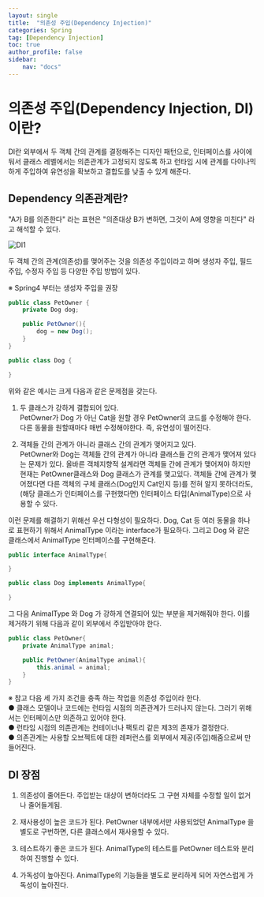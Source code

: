 ```yaml
---
layout: single
title:  "의존성 주입(Dependency Injection)"
categories: Spring
tag: [Dependency Injection]
toc: true
author_profile: false
sidebar:
    nav: "docs"
---
```


# 의존성 주입(Dependency Injection, DI) 이란?

DI란 외부에서 두 객체 간의 관계를 결정해주는 디자인 패턴으로, 인터페이스를 사이에 둬서 클래스 레벨에서는 의존관계가 고정되지 않도록 하고 런타임 시에 관계를 다이나믹하게 주입하여 유연성을 확보하고 결합도를 낮출 수 있게 해준다.

## Dependency 의존관계란?
"A가 B를 의존한다" 라는 표현은 "의존대상 B가 변하면, 그것이 A에 영향을 미친다" 라고 해석할 수 있다.

![DI1](https://user-images.githubusercontent.com/59478159/148960513-b4ed0464-fec0-4c38-bdc2-eebe6cb5e23d.png)


두 객체 간의 관계(의존성)를 맺어주는 것을 의존성 주입이라고 하며 생성자 주입, 필드 주입, 수정자 주입 등 다양한 주입 방법이 있다.

※ Spring4 부터는 생성자 주입을 권장

```java
public class PetOwner {
    private Dog dog;

    public PetOwner(){
        dog = new Dog();
    }
}

public class Dog {

}
```
위와 같은 예시는 크게 다음과 같은 문제점을 갖는다.

1) 두 클래스가 강하게 결합되어 있다. <br>
PetOwner가 Dog 가 아닌 Cat을 원할 경우 PetOwner의 코드를 수정해야 한다. 다른 동물을 원할때마다 매번 수정해야한다. 즉, 유연성이 떨어진다.

2) 객체들 간의 관계가 아니라 클래스 간의 관계가 맺어지고 있다.<br>
PetOwner와 Dog는 객체들 간의 관계가 아니라 클래스들 간의 관계가 맺어져 있다는 문제가 있다. 올바른 객체지향적 설계라면 객체들 간에 관계가 맺어져야 하지만 현재는 PetOwner클래스와 Dog 클래스가 관계를 맺고있다. 객체들 간에 관계가 맺어졌다면 다른 객체의 구체 클래스(Dog인지 Cat인지 등)를 전혀 알지 못하더라도, (해당 클래스가 인터페이스를 구현했다면) 인터페이스 타입(AnimalType)으로 사용할 수 있다.

이런 문제를 해결하기 위해선 우선 다형성이 필요하다. Dog, Cat 등 여러 동물을 하나로 표현하기 위해서 AnimalType 이라는 interface가 필요하다. 그리고 Dog 와 같은 클래스에서 AnimalType 인터페이스를 구현해준다.

```java
public interface AnimalType{

}

public class Dog implements AnimalType{

}
```

그 다음 AnimalType 와 Dog 가 강하게 연결되어 있는 부분을 제거해줘야 한다. 이를 제거하기 위해 다음과 같이 외부에서 주입받아야 한다.

```java
public class PetOwner{
    private AnimalType animal;

    public PetOwner(AnimalType animal){
        this.animal = animal;
    }
}
```

※ 참고
다음 세 가지 조건을 충족 하는 작업을 의존성 주입이라 한다.<br>
● 클래스 모델이나 코드에는 런타임 시점의 의존관계가 드러나지 않는다. 그러기 위해서는 인터페이스만 의존하고 있어야 한다. <br>
● 런타임 시점의 의존관계는 컨테이너나 팩토리 같은 제3의 존재가 결정한다.<br>
● 의존관계는 사용할 오브젝트에 대한 레퍼런스를 외부에서 제공(주입)해줌으로써 만들어진다.<br>

## DI 장점
1) 의존성이 줄어든다.
주입받는 대상이 변하더라도 그 구현 자체를 수정할 일이 없거나 줄어들게됨.

2) 재사용성이 높은 코드가 된다.
PetOwner 내부에서만 사용되었던 AnimalType 을 별도로 구번하면, 다른 클래스에서 재사용할 수 있다.

3) 테스트하기 좋은 코드가 된다.
AnimalType의 테스트를 PetOwner 테스트와 분리하여 진행할 수 있다.

4) 가독성이 높아진다.
AnimalType의 기능들을 별도로 분리하게 되어 자연스럽게 가독성이 높아진다.
